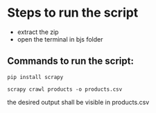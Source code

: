 # Steps to run the script
- extract the zip
- open the terminal in bjs folder 

## Commands to run the script: 

```pip install scrapy```

```scrapy crawl products -o products.csv```

the desired output shall be visible in products.csv